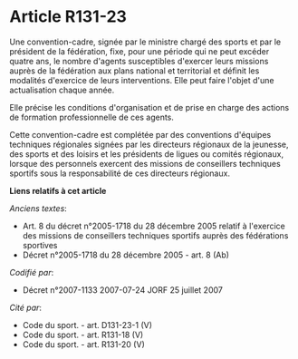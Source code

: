 # Article R131-23

Une convention-cadre, signée par le ministre chargé des sports et par le président de la fédération, fixe, pour une période
qui ne peut excéder quatre ans, le nombre d'agents susceptibles d'exercer leurs missions auprès de la fédération aux plans
national et territorial et définit les modalités d'exercice de leurs interventions. Elle peut faire l'objet d'une
actualisation chaque année.

Elle précise les conditions d'organisation et de prise en charge des actions de formation professionnelle de ces agents.

Cette convention-cadre est complétée par des conventions d'équipes techniques régionales signées par les directeurs régionaux
de la jeunesse, des sports et des loisirs et les présidents de ligues ou comités régionaux, lorsque des personnels exercent
des missions de conseillers techniques sportifs sous la responsabilité de ces directeurs régionaux.

**Liens relatifs à cet article**

_Anciens textes_:

  - Art. 8 du décret n°2005-1718 du 28 décembre 2005 relatif à l'exercice des missions de conseillers techniques sportifs auprès des fédérations sportives
  - Décret n°2005-1718 du 28 décembre 2005 - art. 8 (Ab)

_Codifié par_:

  - Décret n°2007-1133 2007-07-24 JORF 25 juillet 2007

_Cité par_:

  - Code du sport. - art. D131-23-1 (V)
  - Code du sport. - art. R131-18 (V)
  - Code du sport. - art. R131-20 (V)

